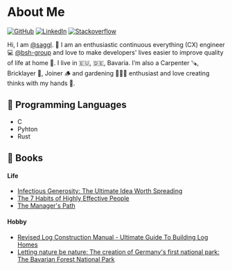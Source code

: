 # About Me

[![GitHub](https://img.shields.io/badge/GitHub-%40saggl-239a3b.svg)](https://github.com/saggl)
[![LinkedIn](https://img.shields.io/badge/Linked-in-0c66c3.svg)](https://www.linkedin.com/in/christian-sagstetter-107187b7/)
[![Stackoverflow](https://img.shields.io/badge/Stackoverflow-%40sagstetterc-239a3b.svg)](https://stackoverflow.com/users/10333632/sagstetterc)


Hi, I am [@saggl](https://github.com/saggl). 👋 I am an enthusiastic continuous everything (CX) engineer 💻 [@bsh-group](https://www.bsh-group.com) and love to make developers' lives easier to improve quality of life at home 🏡. I live in 🇪🇺, 🇩🇪, Bavaria. I’m also a Carpenter 🪚, Bricklayer 🧱, Joiner 🪵 and gardening 🧑‍🌾🌳 enthusiast and love creating thinks with my hands 👐.

## 💖 Programming Languages
* C
* Pyhton
* Rust
  
## 🌈 Books
#### Life
* [Infectious Generosity: The Ultimate Idea Worth Spreading](https://amzn.eu/d/dyKnSgT)
* [The 7 Habits of Highly Effective People](https://amzn.eu/d/hqgCccb)
* [The Manager's Path](https://amzn.eu/d/ghPLaCO)

#### Hobby
* [Revised Log Construction Manual - Ultimate Guide To Building Log Homes](https://amzn.eu/d/bWpeIkT)
* [Letting nature be nature: The creation of Germany's first national park: The Bavarian Forest National Park](https://amzn.eu/d/3gXzSPl)

